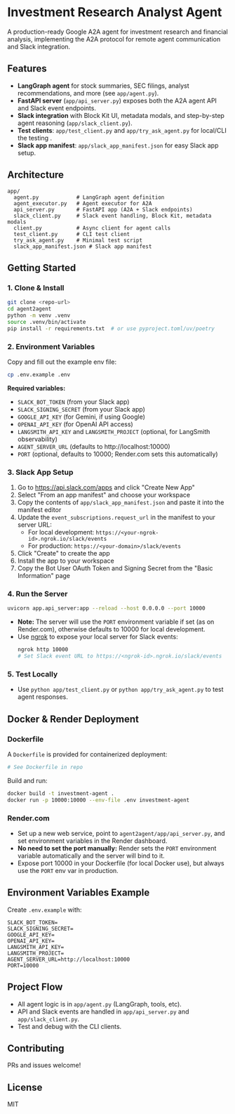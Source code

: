# Investment Research Analyst Agent

A production-ready Google A2A agent for investment research and financial analysis, implementing the A2A protocol for remote agent communication and Slack integration. 

## Features
- **LangGraph agent** for stock summaries, SEC filings, analyst recommendations, and more (see `app/agent.py`).
- **FastAPI server** (`app/api_server.py`) exposes both the A2A agent API and Slack event endpoints.
- **Slack integration** with Block Kit UI, metadata modals, and step-by-step agent reasoning (`app/slack_client.py`).
- **Test clients**: `app/test_client.py` and `app/try_ask_agent.py` for local/CLI the testing
.
- **Slack app manifest**: `app/slack_app_manifest.json` for easy Slack app setup.

## Architecture
```
app/
  agent.py            # LangGraph agent definition
  agent_executor.py   # Agent executor for A2A
  api_server.py       # FastAPI app (A2A + Slack endpoints)
  slack_client.py     # Slack event handling, Block Kit, metadata modals
  client.py           # Async client for agent calls
  test_client.py      # CLI test client
  try_ask_agent.py    # Minimal test script
  slack_app_manifest.json # Slack app manifest
```

## Getting Started

### 1. Clone & Install
```bash
git clone <repo-url>
cd agent2agent
python -m venv .venv
source .venv/bin/activate
pip install -r requirements.txt  # or use pyproject.toml/uv/poetry
```

### 2. Environment Variables
Copy and fill out the example env file:
```bash
cp .env.example .env
```
**Required variables:**
- `SLACK_BOT_TOKEN` (from your Slack app)
- `SLACK_SIGNING_SECRET` (from your Slack app)
- `GOOGLE_API_KEY` (for Gemini, if using Google)
- `OPENAI_API_KEY` (for OpenAI API access)
- `LANGSMITH_API_KEY` and `LANGSMITH_PROJECT` (optional, for LangSmith observability)
- `AGENT_SERVER_URL` (defaults to http://localhost:10000)
- `PORT` (optional, defaults to 10000; Render.com sets this automatically)

### 3. Slack App Setup
1. Go to https://api.slack.com/apps and click "Create New App"
2. Select "From an app manifest" and choose your workspace
3. Copy the contents of `app/slack_app_manifest.json` and paste it into the manifest editor
4. Update the `event_subscriptions.request_url` in the manifest to your server URL:
   - For local development: `https://<your-ngrok-id>.ngrok.io/slack/events`
   - For production: `https://<your-domain>/slack/events`
5. Click "Create" to create the app
6. Install the app to your workspace
7. Copy the Bot User OAuth Token and Signing Secret from the "Basic Information" page

### 4. Run the Server
```bash
uvicorn app.api_server:app --reload --host 0.0.0.0 --port 10000
```
- **Note:** The server will use the `PORT` environment variable if set (as on Render.com), otherwise defaults to 10000 for local development.
- Use [ngrok](https://ngrok.com/) to expose your local server for Slack events:
  ```bash
  ngrok http 10000
  # Set Slack event URL to https://<ngrok-id>.ngrok.io/slack/events
  ```

### 5. Test Locally
- Use `python app/test_client.py` or `python app/try_ask_agent.py` to test agent responses.

## Docker & Render Deployment

### Dockerfile
A `Dockerfile` is provided for containerized deployment:
```Dockerfile
# See Dockerfile in repo
```
Build and run:
```bash
docker build -t investment-agent .
docker run -p 10000:10000 --env-file .env investment-agent
```

### Render.com
- Set up a new web service, point to `agent2agent/app/api_server.py`, and set environment variables in the Render dashboard.
- **No need to set the port manually:** Render sets the `PORT` environment variable automatically and the server will bind to it.
- Expose port 10000 in your Dockerfile (for local Docker use), but always use the `PORT` env var in production.

## Environment Variables Example
Create `.env.example` with:
```
SLACK_BOT_TOKEN=
SLACK_SIGNING_SECRET=
GOOGLE_API_KEY=
OPENAI_API_KEY=
LANGSMITH_API_KEY=
LANGSMITH_PROJECT=
AGENT_SERVER_URL=http://localhost:10000
PORT=10000
```

## Project Flow
- All agent logic is in `app/agent.py` (LangGraph, tools, etc).
- API and Slack events are handled in `app/api_server.py` and `app/slack_client.py`.
- Test and debug with the CLI clients.

## Contributing
PRs and issues welcome!

## License
MIT

<!-- Triggering a git push for re-authentication -->
